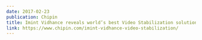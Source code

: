 ```yaml
---
date: 2017-02-23
publication: Chipin
title: Imint Vidhance reveals world’s best Video Stabilization solution for  smartphones
link: https://www.chipin.com/imint-vidhance-video-stabilization/
---
```

